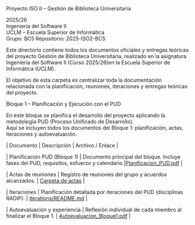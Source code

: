 Proyecto ISO II – Gestión de Biblioteca Universitaria

2025/26  
Ingeniería del Software II  
UCLM – Escuela Superior de Informática  
Grupo: BC5
Repositorio: 2025-ISO2-BC5

Este directorio contiene todos los documentos oficiales y entregas teóricas del proyecto Gestión de Biblioteca Universitaria, 
realizado en la asignatura Ingeniería del Software II (Curso 2025/26)en la Escuela Superior de Informática (UCLM).

El objetivo de esta carpeta es centralizar toda la documentación relacionada con la planificación, reuniones, iteraciones y entregas teóricas del proyecto.

Bloque 1 – Planificación y Ejecución con el PUD

En este bloque se planifica el desarrollo del proyecto aplicando la metodología PUD (Proceso Unificado de Desarrollo).  
Aquí se incluyen todos los documentos del Bloque 1: planificación, actas, iteraciones y autoevaluación.

| Documento | Descripción | Archivo / Enlace |

| Planificación PUD (Bloque 1) | Documento principal del bloque. Incluye fases del PUD, requisitos, esfuerzo y calendario.|[Planificacion_PUD.pdf](Planificacion_PUD.pdf) |

| Actas de reuniones | Registro de reuniones del grupo y acuerdos alcanzados. | [Carpeta de actas](actas/) |

| Iteraciones | Planificación detallada por iteraciones del PUD (disciplinas RADIP). | [iterations/README.md](../iterations/README.md) |

| Autoevaluación y experiencia | Reflexión individual de cada miembro al finalizar el Bloque 1. | [Autoevaluacion_Bloque1.pdf](Autoevaluacion_Bloque1.pdf) |

